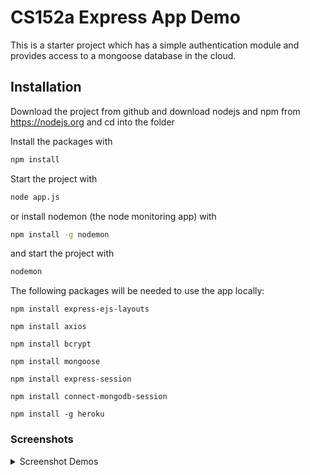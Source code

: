 # CS152a Express App Demo

This is a starter project which has a simple authentication module 
and provides access to a mongoose database in the cloud.

## Installation
Download the project from github and download nodejs and npm from https://nodejs.org
and cd into the folder

Install the packages with
``` bash
npm install
```
Start the project with
``` bash
node app.js
```
or install nodemon (the node monitoring app) with
``` bash
npm install -g nodemon
```
and start the project with
``` bash
nodemon
```
The following packages will be needed to use the app locally:
  
`npm install express-ejs-layouts`
  
`npm install axios`
  
`npm install bcrypt`
 
`npm install mongoose`
  
`npm install express-session`
  
`npm install connect-mongodb-session`
  
`npm install -g heroku`

### Screenshots
<details>
  <summary>Screenshot Demos</summary>
  
  #### Home Page
  ![homepage jpg](https://user-images.githubusercontent.com/106720402/178295743-d2e874b3-475d-4f50-8dbd-9c39f9bf058f.png)

  #### login
  ![login](https://user-images.githubusercontent.com/106720402/178296135-02e7321f-0ae2-4017-9c55-100b951352a9.png)

  #### video collection
  ![main](https://user-images.githubusercontent.com/106720402/178296708-387e8fc8-c5fc-41d0-a9a7-f4804585f022.png)

  #### video player with comment
  ![video1](https://user-images.githubusercontent.com/106720402/178297224-2120ccdb-5d94-4937-be75-a100d47d7904.png)

  #### video data from video platform bilibili using api
 ![stats](https://user-images.githubusercontent.com/106720402/178297595-8a867265-622c-4040-94ab-7c50cb112a3c.png)


</details>
